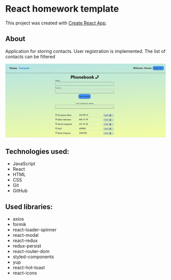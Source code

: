 # React homework template

This project was created with
[Create React App](https://github.com/facebook/create-react-app).

## About

Application for storing contacts. User registration is implemented. The list of
contacts can be filtered

![phonebook](./assets/phonebook.jpg)

## Technologies used:

- JavaScript
- React
- HTML
- CSS
- Git
- GitHub

## Used libraries:

- axios
- formik
- react-loader-spinner
- react-modal
- react-redux
- redux-persist
- react-router-dom
- styled-components
- yup
- react-hot-toast
- react-icons
